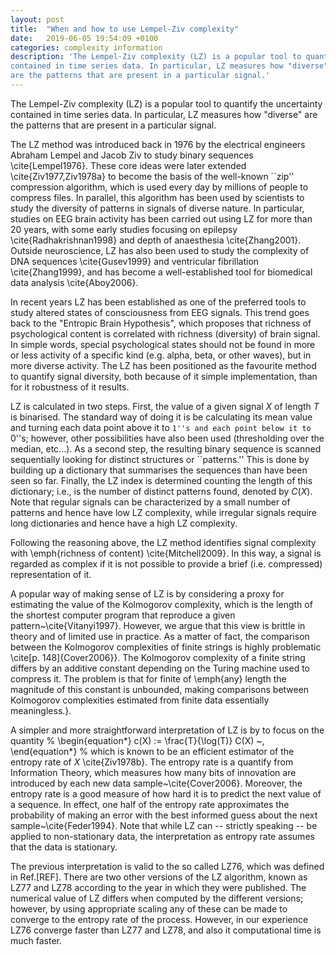 ```yaml
---
layout: post
title:  "When and how to use Lempel-Ziv complexity"
date:   2019-06-05 19:54:09 +0100
categories: complexity information
description: 'The Lempel-Ziv complexity (LZ) is a popular tool to quantify the uncertainty
contained in time series data. In particular, LZ measures how "diverse"
are the patterns that are present in a particular signal.'
---
```




The Lempel-Ziv complexity (LZ) is a popular tool to quantify the uncertainty
contained in time series data. In particular, LZ measures how "diverse"
are the patterns that are present in a particular signal. 

The LZ method was introduced back in 1976 by the electrical engineers Abraham Lempel and 
Jacob Ziv to study binary sequences \cite{Lempel1976}. These core ideas were
later extended \cite{Ziv1977,Ziv1978a} to become the basis of the well-known ``zip''
compression algorithm, which is used every day by millions of people to compress files. 
In parallel, this algorithm has been used by scientists to study the diversity of
patterns in signals of diverse nature. In particular, studies on EEG brain activity 
has been carried out using LZ for more than 20 years, with some early studies
focusing on epilepsy \cite{Radhakrishnan1998} and depth of anaesthesia
\cite{Zhang2001}. Outside neuroscience, LZ has also been used to study the
complexity of DNA sequences \cite{Gusev1999} and ventricular fibrillation
\cite{Zhang1999}, and has become a well-established tool for biomedical data
analysis \cite{Aboy2006}.

In recent years LZ has been established as one of the preferred tools to study 
altered states of consciousness from EEG signals. This trend goes back to the
"Entropic Brain Hypothesis", which proposes that richness of psychological
content is correlated with richness (diversity) of brain signal. In simple words,
special psychological states should not be found in more or less activity of a
specific kind (e.g. alpha, beta, or other waves), but in more diverse activity.
The LZ has been positioned as the favourite method to quantify signal
diversity, both because of it simple implementation, than for it robustness 
of it results.

LZ is calculated in two steps. First, the value of a given signal $X$ of length
$T$ is binarised. The standard way of doing it is be calculating its mean value 
and turning each data point above it to ``1''s and each point below it to ``0''s;
however, other possibilities have also been used (thresholding over the median, etc...).
As a second step, the resulting binary sequence is scanned sequentially looking for distinct 
structures or ``patterns.'' This is done by building up a dictionary that summarises 
the sequences than have been seen so far. Finally, the LZ index is determined counting 
the length of this dictionary; i.e., is the number of
distinct patterns found, denoted by $C(X)$. Note that regular signals can be
characterized by a small number of patterns and hence have low LZ complexity,
while irregular signals require long dictionaries and hence have a high LZ
complexity.

Following the reasoning above, the LZ method identifies signal complexity with
\emph{richness of content} \cite{Mitchell2009}. In this way, a signal is regarded as
complex if it is not possible to provide a brief (i.e. compressed)
representation of it. 

A popular way of making sense of LZ is by considering
a proxy for estimating the value of the Kolmogorov complexity, which is the length of the shortest
computer program that reproduce a given pattern~\cite{Vitanyi1997}. However, we
argue that this view is brittle in theory and of limited use in
practice. As a matter of fact, the comparison between the Kolmogorov complexities of finite
strings is highly problematic \cite[p. 148]{Cover2006}}. The Kolmogorov complexity of a finite string differs by an additive constant depending on the Turing machine used to compress it. The problem is that for finite 
of \emph{any} length the magnitude of this constant is unbounded, making
comparisons between Kolmogorov complexities estimated from finite data
essentially meaningless.}.

A simpler and more straightforward interpretation of LZ is by to focus on the quantity
%
\begin{equation*}
c(X) := \frac{T}{\log(T)} C(X) ~,
\end{equation*}
%
which is known to be an efficient estimator of the entropy rate of $X$ \cite{Ziv1978b}. 
The entropy rate is a quantify from Information Theory, which measures how many bits of 
innovation are introduced by each new data sample~\cite{Cover2006}. Moreover, the entropy
rate is a good measure of how hard it is to predict the next value of a sequence. 
In effect, one half of the entropy rate approximates the probability of making an error with the best
informed guess about the next sample~\cite{Feder1994}. Note that while LZ can 
-- strictly speaking -- be applied to non-stationary data, 
the interpretation as entropy rate assumes that the data is stationary.

The previous interpretation is valid to the so called LZ76, which was defined in Ref.[REF].
There are two other versions of the LZ algorithm, known as LZ77 and LZ78 according to the
year in which they were published. The numerical value of LZ differs when computed
by the different versions; however, by using appropriate scaling any of these can be
made to converge to the entropy rate of the process. However, in our experience LZ76 converge
faster than LZ77 and LZ78, and also it computational time is much faster.
